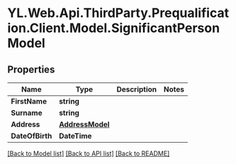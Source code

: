# YL.Web.Api.ThirdParty.Prequalification.Client.Model.SignificantPersonModel
## Properties

Name | Type | Description | Notes
------------ | ------------- | ------------- | -------------
**FirstName** | **string** |  | 
**Surname** | **string** |  | 
**Address** | [**AddressModel**](AddressModel.md) |  | 
**DateOfBirth** | **DateTime** |  | 

[[Back to Model list]](../README.md#documentation-for-models) [[Back to API list]](../README.md#documentation-for-api-endpoints) [[Back to README]](../README.md)

